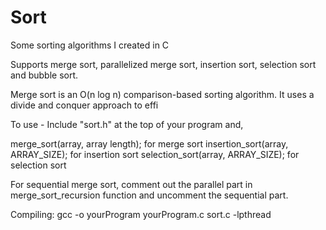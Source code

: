 # Sort
Some sorting algorithms I created in C

Supports merge sort, parallelized merge sort, insertion sort, selection sort and bubble sort. 

Merge sort is an O(n log n) comparison-based sorting algorithm. It uses a divide and conquer approach to effi

To use - 
Include "sort.h" at the top of your program and,

merge_sort(array, array length);   for merge sort
insertion_sort(array, ARRAY_SIZE);  for insertion sort
selection_sort(array, ARRAY_SIZE); for selection sort 


For sequential merge sort, comment out the parallel part in merge_sort_recursion function and uncomment the sequential part. 

Compiling: 
gcc -o yourProgram yourProgram.c sort.c -lpthread